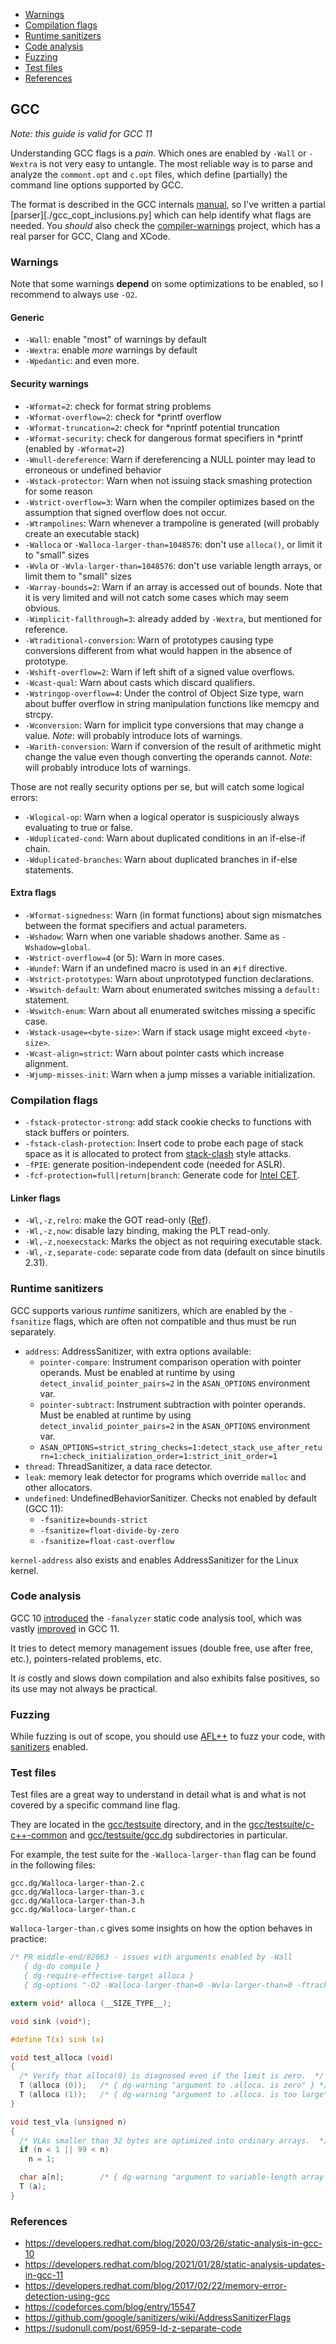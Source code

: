 - [Warnings](#warnings)
- [Compilation flags](#compilation-flags)
- [Runtime sanitizers](#runtime-sanitizers)
- [Code analysis](#code-analysis)
- [Fuzzing](#fuzzing)
- [Test files](#test-files)
- [References](#references)

## GCC

*Note: this guide is valid for GCC 11*

Understanding GCC flags is a *pain*. Which ones are enabled by `-Wall` or `-Wextra` is
not very easy to untangle.
The most reliable way is to parse and analyze the `commont.opt` and `c.opt`
files, which define (partially) the command line options supported by GCC.

The format is described in the GCC internals
[manual](https://gcc.gnu.org/onlinedocs/gccint/Option-file-format.html#Option-file-format),
so I've written a partial [parser][./gcc_copt_inclusions.py] which can help
identify what flags are needed.
You *should* also check the
[compiler-warnings](https://github.com/pkolbus/compiler-warnings) project, which has a real parser
for GCC, Clang and XCode.

### Warnings

Note that some warnings **depend** on some optimizations to be enabled, so I
recommend to always use `-O2`.

#### Generic

* `-Wall`: enable "most" of warnings by default
* `-Wextra`: enable *more* warnings by default
* `-Wpedantic`: and even more.

#### Security warnings

* `-Wformat=2`: check for format string problems
* `-Wformat-overflow=2`: check for *printf overflow
* `-Wformat-truncation=2`: check for *nprintf potential truncation
* `-Wformat-security`: check for dangerous format specifiers in *printf (enabled by `-Wformat=2`)
* `-Wnull-dereference`: Warn if dereferencing a NULL pointer may lead to erroneous or undefined behavior
* `-Wstack-protector`: Warn when not issuing stack smashing protection for some reason
* `-Wstrict-overflow=3`: Warn when the compiler optimizes based on the assumption that signed overflow does not occur.
* `-Wtrampolines`: Warn whenever a trampoline is generated (will probably create an executable stack)
* `-Walloca` or `-Walloca-larger-than=1048576`: don't use `alloca()`, or limit it to "small" sizes
* `-Wvla` or `-Wvla-larger-than=1048576`: don't use variable length arrays, or limit them to "small" sizes
* `-Warray-bounds=2`: Warn if an array is accessed out of bounds. Note that it is very limited and will not catch some cases which may seem obvious.
* `-Wimplicit-fallthrough=3`: already added by `-Wextra`, but mentioned for reference.
* `-Wtraditional-conversion`: Warn of prototypes causing type conversions different from what would happen in the absence of prototype.
* `-Wshift-overflow=2`: Warn if left shift of a signed value overflows.
* `-Wcast-qual`: Warn about casts which discard qualifiers.
* `-Wstringop-overflow=4`: Under the control of Object Size type, warn about buffer overflow in string manipulation functions like memcpy and strcpy.
* `-Wconversion`: Warn for implicit type conversions that may change a value. *Note*: will probably introduce lots of warnings.
* `-Warith-conversion`: Warn if conversion of the result of arithmetic might change the value even though converting the operands cannot. *Note*: will probably introduce lots of warnings.

Those are not really security options per se, but will catch some logical errors:

* `-Wlogical-op`: Warn when a logical operator is suspiciously always evaluating to true or false.
* `-Wduplicated-cond`: Warn about duplicated conditions in an if-else-if chain.
* `-Wduplicated-branches`: Warn about duplicated branches in if-else statements.

#### Extra flags

* `-Wformat-signedness`: Warn (in format functions) about sign mismatches between the format specifiers and actual parameters.
* `-Wshadow`: Warn when one variable shadows another.  Same as `-Wshadow=global`.
* `-Wstrict-overflow=4` (or 5): Warn in more cases.
* `-Wundef`: Warn if an undefined macro is used in an `#if` directive.
* `-Wstrict-prototypes`: Warn about unprototyped function declarations.
* `-Wswitch-default`: Warn about enumerated switches missing a `default:` statement.
* `-Wswitch-enum`: Warn about all enumerated switches missing a specific case.
* `-Wstack-usage=<byte-size>`: Warn if stack usage might exceed `<byte-size>`.
* `-Wcast-align=strict`: Warn about pointer casts which increase alignment.
* `-Wjump-misses-init`: Warn when a jump misses a variable initialization.

### Compilation flags

* `-fstack-protector-strong`: add stack cookie checks to functions with stack buffers or pointers.
* `-fstack-clash-protection`: Insert code to probe each page of stack space as it is allocated to protect from [stack-clash](https://www.qualys.com/2017/06/19/stack-clash/stack-clash.txt) style attacks.
* `-fPIE`: generate position-independent code (needed for ASLR).
* `-fcf-protection=full|return|branch`: Generate code for [Intel CET](https://i.blackhat.com/asia-19/Thu-March-28/bh-asia-Sun-How-to-Survive-the-Hardware-Assisted-Control-Flow-Integrity-Enforcement.pdf).

#### Linker flags

* `-Wl,-z,relro`: make the GOT read-only ([Ref](https://www.redhat.com/en/blog/hardening-elf-binaries-using-relocation-read-only-relro)).
* `-Wl,-z,now`: disable lazy binding, making the PLT read-only.
* `-Wl,-z,noexecstack`: Marks the object as not requiring executable stack.
* `-Wl,-z,separate-code`: separate code from data (default on since binutils 2.31).

### Runtime sanitizers

GCC supports various *runtime* sanitizers, which are enabled by the `-fsanitize` flags, which are often not compatible and thus must be run separately.

* `address`: AddressSanitizer, with extra options available:
    * `pointer-compare`: Instrument comparison operation with pointer operands. Must be enabled at runtime by using `detect_invalid_pointer_pairs=2` in the `ASAN_OPTIONS` environment var.
    * `pointer-subtract`: Instrument subtraction with pointer operands. Must be enabled at runtime by using `detect_invalid_pointer_pairs=2` in the `ASAN_OPTIONS` environment var.
    * `ASAN_OPTIONS=strict_string_checks=1:detect_stack_use_after_return=1:check_initialization_order=1:strict_init_order=1`
* `thread`: ThreadSanitizer, a data race detector.
* `leak`: memory leak detector for programs which override `malloc` and other allocators.
* `undefined`: UndefinedBehaviorSanitizer. Checks not enabled by default (GCC 11):
    * `-fsanitize=bounds-strict`
    * `-fsanitize=float-divide-by-zero`
    * `-fsanitize=float-cast-overflow`

`kernel-address` also exists and enables AddressSanitizer for the Linux kernel.

### Code analysis

GCC 10 [introduced](https://developers.redhat.com/blog/2020/03/26/static-analysis-in-gcc-10)
the `-fanalyzer` static code analysis tool, which was vastly [improved](https://developers.redhat.com/blog/2021/01/28/static-analysis-updates-in-gcc-11) in GCC 11.

It tries to detect memory management issues (double free, use after free,
etc.), pointers-related problems, etc.

It *is* costly and slows down compilation and also exhibits false positives, so
its use may not always be practical.


### Fuzzing

While fuzzing is out of scope, you should use [AFL++](https://aflplus.plus/) to
fuzz your code, with [sanitizers](#runtime-sanitizers) enabled.

### Test files

Test files are a great way to understand in detail what is and what is not
covered by a specific command line flag.

They are located in the
[gcc/testsuite](https://gcc.gnu.org/git/?p=gcc.git;a=tree;f=gcc/testsuite;hb=HEAD)
directory, and in the
[gcc/testsuite/c-c++-common](https://gcc.gnu.org/git/?p=gcc.git;a=tree;f=gcc/testsuite/c-c%2B%2B-common;hb=HEAD)
and
[gcc/testsuite/gcc.dg](https://gcc.gnu.org/git/?p=gcc.git;a=tree;f=gcc/testsuite/gcc.dg;hb=HEAD)
subdirectories in particular.

For example, the test suite for the `-Walloca-larger-than` flag can be found in the following files:
```
gcc.dg/Walloca-larger-than-2.c
gcc.dg/Walloca-larger-than-3.c
gcc.dg/Walloca-larger-than-3.h
gcc.dg/Walloca-larger-than.c
```


`Walloca-larger-than.c` gives some insights on how the option behaves in practice:

```C
/* PR middle-end/82063 - issues with arguments enabled by -Wall
   { dg-do compile }
   { dg-require-effective-target alloca }
   { dg-options "-O2 -Walloca-larger-than=0 -Wvla-larger-than=0 -ftrack-macro-expansion=0" } */

extern void* alloca (__SIZE_TYPE__);

void sink (void*);

#define T(x) sink (x)

void test_alloca (void)
{
  /* Verify that alloca(0) is diagnosed even if the limit is zero.  */
  T (alloca (0));   /* { dg-warning "argument to .alloca. is zero" } */
  T (alloca (1));   /* { dg-warning "argument to .alloca. is too large" } */
}

void test_vla (unsigned n)
{
  /* VLAs smaller than 32 bytes are optimized into ordinary arrays.  */
  if (n < 1 || 99 < n)
    n = 1;

  char a[n];        /* { dg-warning "argument to variable-length array " } */
  T (a);
}
```


### References
* <https://developers.redhat.com/blog/2020/03/26/static-analysis-in-gcc-10>
* <https://developers.redhat.com/blog/2021/01/28/static-analysis-updates-in-gcc-11>
* <https://developers.redhat.com/blog/2017/02/22/memory-error-detection-using-gcc>
* <https://codeforces.com/blog/entry/15547>
* <https://github.com/google/sanitizers/wiki/AddressSanitizerFlags>
* <https://sudonull.com/post/6959-ld-z-separate-code>
